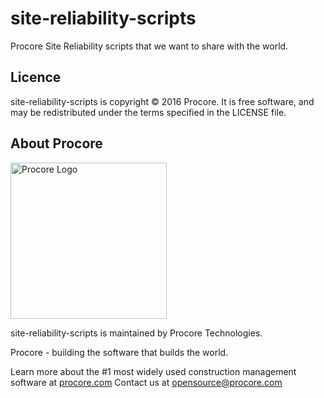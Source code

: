 # site-reliability-scripts
Procore Site Reliability scripts that we want to share with the world.

## Licence
site-reliability-scripts is copyright © 2016 Procore. It is free software, and
may be redistributed under the terms specified in the LICENSE file.

## About Procore

<img
  src="https://www.procore.com/images/procore_logo.png"
  alt="Procore Logo"
  width="250px"
/>

site-reliability-scripts is maintained by Procore Technologies.

Procore - building the software that builds the world.

Learn more about the #1 most widely used construction management software at [procore.com](https://www.procore.com/)
Contact us at opensource@procore.com
